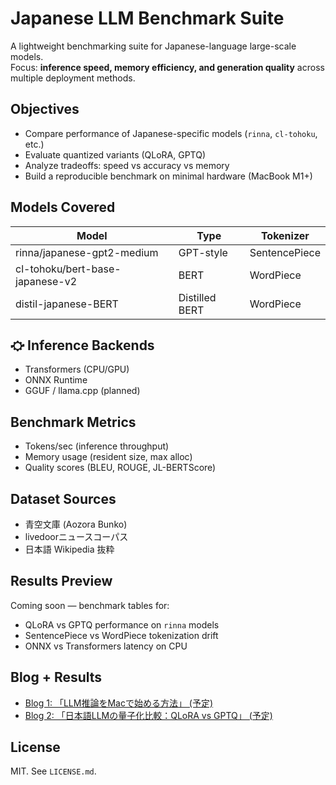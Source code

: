 # Japanese LLM Benchmark Suite

A lightweight benchmarking suite for Japanese-language large-scale models.  
Focus: **inference speed, memory efficiency, and generation quality** across multiple deployment methods.

## Objectives

- Compare performance of Japanese-specific models (`rinna`, `cl-tohoku`, etc.)
- Evaluate quantized variants (QLoRA, GPTQ)
- Analyze tradeoffs: speed vs accuracy vs memory
- Build a reproducible benchmark on minimal hardware (MacBook M1+)

## Models Covered

| Model                        | Type           | Tokenizer         |
|-----------------------------|----------------|-------------------|
| rinna/japanese-gpt2-medium  | GPT-style      | SentencePiece     |
| cl-tohoku/bert-base-japanese-v2 | BERT      | WordPiece         |
| distil-japanese-BERT        | Distilled BERT | WordPiece         |

## ⛮ Inference Backends

- Transformers (CPU/GPU)
- ONNX Runtime
- GGUF / llama.cpp (planned)

## Benchmark Metrics

- Tokens/sec (inference throughput)
- Memory usage (resident size, max alloc)
- Quality scores (BLEU, ROUGE, JL-BERTScore)

## Dataset Sources

- 青空文庫 (Aozora Bunko)
- livedoorニュースコーパス
- 日本語 Wikipedia 抜粋

## Results Preview

Coming soon — benchmark tables for:
- QLoRA vs GPTQ performance on `rinna` models
- SentencePiece vs WordPiece tokenization drift
- ONNX vs Transformers latency on CPU

## Blog + Results

- [Blog 1: 「LLM推論をMacで始める方法」 (予定)](link)
- [Blog 2: 「日本語LLMの量子化比較：QLoRA vs GPTQ」 (予定)](link)

## License

MIT. See `LICENSE.md`.
